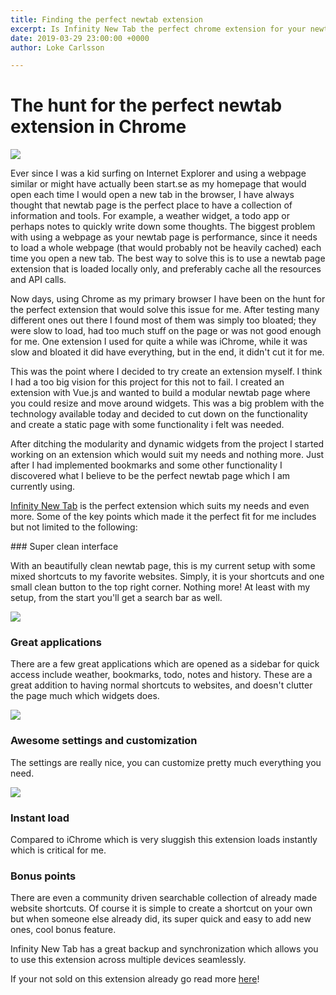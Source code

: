 ```yaml
---
title: Finding the perfect newtab extension
excerpt: Is Infinity New Tab the perfect chrome extension for your newtab page?
date: 2019-03-29 23:00:00 +0000
author: Loke Carlsson

---
```

# The hunt for the perfect newtab extension in Chrome

![](https://i.imgur.com/4sUJgca.png)

Ever since I was a kid surfing on Internet Explorer and using a webpage similar or might have actually been start.se as my homepage that would open each time I would open a new tab in the browser, I have always thought that newtab page is the perfect place to have a collection of information and tools. For example, a weather widget, a todo app or perhaps notes to quickly write down some thoughts. The biggest problem with using a webpage as your newtab page is performance, since it needs to load a whole webpage (that would probably not be heavily cached) each time you open a new tab. The best way to solve this is to use a newtab page extension that is loaded locally only, and preferably cache all the resources and API calls.

Now days, using Chrome as my primary browser I have been on the hunt for the perfect extension that would solve this issue for me. After testing many different ones out there I found most of them was simply too bloated; they were slow to load, had too much stuff on the page or was not good enough for me. One extension I used for quite a while was iChrome, while it was slow and bloated it did have everything, but in the end, it didn't cut it for me.

This was the point where I decided to try create an extension myself. I think I had a too big vision for this project for this not to fail. I created an extension with Vue.js and wanted to build a modular newtab page where you could resize and move around widgets. This was a big problem with the technology available today and decided to cut down on the functionality and create a static page with some functionality i felt was needed. 

After ditching the modularity and dynamic widgets from the project I started working on an extension which would suit my needs and nothing more. Just after I had implemented bookmarks and some other functionality I discovered what I believe to be the perfect newtab page which I am currently using. 

[Infinity New Tab](https://chrome.google.com/webstore/detail/infinity-new-tab-pro/nnnkddnnlpamobajfibfdgfnbcnkgngh "https://chrome.google.com/webstore/detail/infinity-new-tab-pro/nnnkddnnlpamobajfibfdgfnbcnkgngh") is the perfect extension which suits my needs and even more.  Some of the key points which made it the perfect fit for me includes but not limited to the following:

\### Super clean interface

With an beautifully clean newtab page, this is my current setup with some mixed shortcuts to my favorite websites. Simply, it is your shortcuts and one small clean button to the top right corner. Nothing more! At least with my setup, from the start you'll get a search bar as well.

![](https://i.imgur.com/W9IAVpK.png)

### Great applications

There are a few great applications which are opened as a sidebar for quick access include weather, bookmarks, todo, notes and history. These are a great addition to having normal shortcuts to websites, and doesn't clutter the page much which widgets does.

![](https://i.imgur.com/DGkHyGI.png)

### Awesome settings and customization 

The settings are really nice, you can customize pretty much everything you need.

![](https://i.imgur.com/MhnNmK3.png)

### Instant load

Compared to iChrome which is very sluggish this extension loads instantly which is critical for me.

### Bonus points

There are even a community driven searchable collection of already made website shortcuts. Of course it is simple to create a shortcut on your own but when someone else already did, its super quick and easy to add new ones, cool bonus feature.

Infinity New Tab has a great backup and synchronization which allows you to use this extension across multiple devices seamlessly. 

 If your not sold on this extension already go read more [here](https://chrome.google.com/webstore/detail/infinity-new-tab-pro/nnnkddnnlpamobajfibfdgfnbcnkgngh "https://chrome.google.com/webstore/detail/infinity-new-tab-pro/nnnkddnnlpamobajfibfdgfnbcnkgngh")!